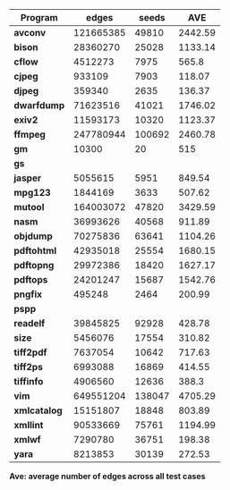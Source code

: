 | **Program**   | **edges** | **seeds** | **AVE** |
|---------------|-----------|-----------|----------|
| **avconv**    | 121665385 | 49810     | 2442.59  |
| **bison**     | 28360270  | 25028     | 1133.14  |
| **cflow**     | 4512273   | 7975      | 565.8    |
| **cjpeg**     | 933109    | 7903      | 118.07   |
| **djpeg**     | 359340    | 2635      | 136.37   |
| **dwarfdump** | 71623516  | 41021     | 1746.02  |
| **exiv2**     | 11593173  | 10320     | 1123.37  |
| **ffmpeg**    | 247780944 | 100692    | 2460.78  |
| **gm**        | 10300     | 20        | 515      |
| **gs**        |           |           |          |
| **jasper**    | 5055615   | 5951      | 849.54   |
| **mpg123**    | 1844169   | 3633      | 507.62   |
| **mutool**    | 164003072 | 47820     | 3429.59  |
| **nasm**      | 36993626  | 40568     | 911.89   |
| **objdump**   | 70275836  | 63641     | 1104.26  |
| **pdftohtml** | 42935018  | 25554     | 1680.15  |
| **pdftopng**  | 29972386  | 18420     | 1627.17  |
| **pdftops**   | 24201247  | 15687     | 1542.76  |
| **pngfix**    | 495248    | 2464      | 200.99   |
| **pspp**       |           |        |          |
| **readelf**    | 39845825  | 92928  | 428.78   |
| **size**       | 5456076   | 17554  | 310.82   |
| **tiff2pdf**   | 7637054   | 10642  | 717.63   |
| **tiff2ps**    | 6993088   | 16869  | 414.55   |
| **tiffinfo**   | 4906560   | 12636  | 388.3    |
| **vim**        | 649551204 | 138047 | 4705.29  |
| **xmlcatalog** | 15151807  | 18848  | 803.89   |
| **xmllint**    | 90533669  | 75761  | 1194.99  |
| **xmlwf**      | 7290780   | 36751  | 198.38   |
| **yara**       | 8213853   | 30139  | 272.53   |


**Ave: average number of edges across all test cases**